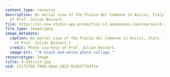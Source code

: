 ```yaml
---
content_type: resource
description: An aerial view of the Piazza del Commune in Assisi, Italy. Photo courtesy
  of Prof. Julian Beinart.
file: https://ol-ocw-studio-app-production.s3.amazonaws.com/courses/4-241j-theory-of-city-form-spring-2013/121f278b7066ebae182261855776df1e_4-241js13.jpg
file_type: image/jpeg
image_metadata:
  caption: An aerial view of the Piazza del Commune in Assisi, Italy. (Photo courtesy
    of Prof. Julian Beinart.)
  credit: Photo courtesy of Prof. Julian Beinart.
  image-alt: '"A black-and-white photo collage."'
resourcetype: Image
title: 4-241js13.jpg
uid: 121f278b-7066-ebae-1822-61855776df1e
---
```

